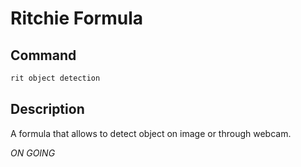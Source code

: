 # Ritchie Formula

## Command

```bash
rit object detection
```

## Description

A formula that allows to detect object on image or through webcam.

_ON GOING_
